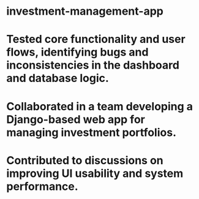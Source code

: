 # investment-management-app
#  Tested core functionality and user flows, identifying bugs and inconsistencies in the dashboard and database logic.

# Collaborated in a team developing a Django-based web app for managing investment portfolios.

# Contributed to discussions on improving UI usability and system performance.
